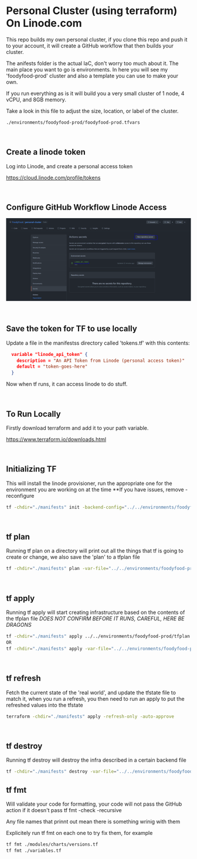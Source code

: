 # Personal Cluster (using terraform) On Linode.com

This repo builds my own personal cluster, if you clone this repo and push it to your account, it will create a GitHub workflow that then builds your cluster.

The anifests folder is the actual IaC, don't worry too much about it. The main place you want to go is environments. In here you will see my 'foodyfood-prod' cluster and also a template you can use to make your own.

If you run everything as is it will build you a very small cluster of 1 node, 4 vCPU, and 8GB memory.

Take a look in this file to adjust the size, location, or label of the cluster.

```bash
./environments/foodyfood-prod/foodyfood-prod.tfvars
```

<br>

## Create a linode token

Log into Linode, and create a personal access token

https://cloud.linode.com/profile/tokens

<br>

## Configure GitHub Workflow Linode Access

![github-secret](/docs/github-secret.PNG)

<br>

## Save the token for TF to use locally

Update a file in the manifestss directory called 'tokens.tf' with this contents:

```json
  variable "linode_api_token" {
    description = "An API Token from Linode (personal access token)"
    default = "token-goes-here"
  }
```

Now when tf runs, it can access linode to do stuff.

<br>

## To Run Locally

Firstly download terraform and add it to your path variable.

https://www.terraform.io/downloads.html

<br>

## Initializing TF

This will install the linode provisioner, run the appropriate one for the environment you are working on at the time
\*\*If you have issues, remove -reconfigure

```bash
tf -chdir="./manifests" init -backend-config="../../environments/foodyfood-prod/.backend.tfvars" -reconfigure
```

<br>

## tf plan

Running tf plan on a directory will print out all the things that tf is going to create or change, we also save the 'plan' to a tfplan file

```bash
tf -chdir="./manifests" plan -var-file="../../environments/foodyfood-prod/.tfvars" -out="../../environments/foodyfood-prod/tfplan"
```

<br>

## tf apply

Running tf apply will start creating infrastructure based on the contents of the tfplan file
_DOES NOT CONFIRM BEFORE IT RUNS, CAREFUL, HERE BE DRAGONS_

```bash
tf -chdir="./manifests" apply ../../environments/foodyfood-prod/tfplan
OR
tf -chdir="./manifests" apply -var-file="../../environments/foodyfood-prod/.tfvars"
```

<br>

## tf refresh

Fetch the current state of the 'real world', and update the tfstate file to match it, when you run a refresh, you then need to run an apply to put the refreshed values into the tfstate

```bash
terraform -chdir="./manifests" apply -refresh-only -auto-approve
```

<br>

## tf destroy

Running tf destroy will destroy the infra described in a certain backend file

```bash
tf -chdir="./manifests" destroy -var-file="../../environments/foodyfood-prod/.tfvars"
```

## tf fmt

Will validate your code for formatting, your code will not pass the GitHub action if it doesn't pass tf fmt -check -recursive

Any file names that prinnt out mean there is something wrinig with them

Explicitely run tf fmt on each one to try fix them, for example

```bash
tf fmt ./modules/charts/versions.tf
tf fmt ./variables.tf
```
